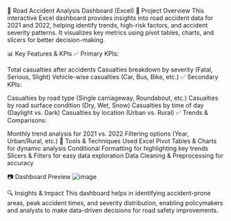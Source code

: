 🚗 Road Accident Analysis Dashboard (Excel)
📌 Project Overview
This interactive Excel dashboard provides insights into road accident data for 2021 and 2022, helping identify trends, high-risk factors, and accident severity patterns. It visualizes key metrics using pivot tables, charts, and slicers for better decision-making.

📊 Key Features & KPIs
✅ Primary KPIs:

Total casualties after accidents
Casualties breakdown by severity (Fatal, Serious, Slight)
Vehicle-wise casualties (Car, Bus, Bike, etc.)
✅ Secondary KPIs:

Casualties by road type (Single carriageway, Roundabout, etc.)
Casualties by road surface condition (Dry, Wet, Snow)
Casualties by time of day (Daylight vs. Dark)
Casualties by location (Urban vs. Rural)
✅ Trends & Comparisons:

Monthly trend analysis for 2021 vs. 2022
Filtering options (Year, Urban/Rural, etc.)
📌 Tools & Techniques Used
Excel Pivot Tables & Charts for dynamic analysis
Conditional Formatting for highlighting key trends
Slicers & Filters for easy data exploration
Data Cleaning & Preprocessing for accuracy

📷 Dashboard Preview
![image](https://github.com/user-attachments/assets/54271a4b-2886-46c6-be2a-ff3014bdb7b6)

🔍 Insights & Impact
This dashboard helps in identifying accident-prone areas, peak accident times, and severity distribution, enabling policymakers and analysts to make data-driven decisions for road safety improvements.

